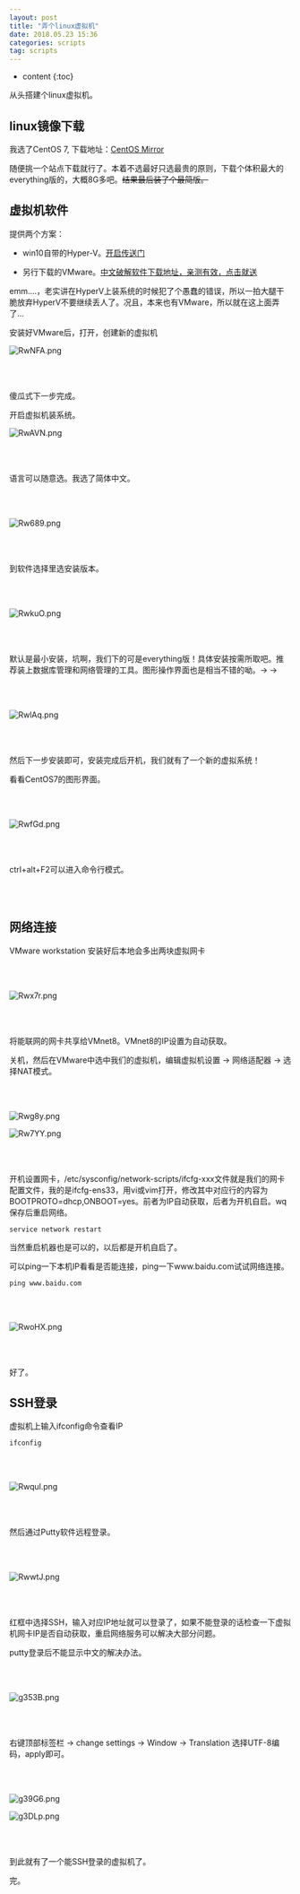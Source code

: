 ```yaml
---
layout: post
title: "弄个linux虚拟机"
date: 2018.05.23 15:36
categories: scripts
tag: scripts
---
```

* content
{:toc}

从头搭建个linux虚拟机。

## linux镜像下载

我选了CentOS 7,
下载地址：[CentOS Mirror](http://isoredirect.centos.org/centos/7/isos/x86_64/CentOS-7-x86_64-Everything-1804.iso)

随便挑一个站点下载就行了。本着不选最好只选最贵的原则，下载个体积最大的everything版的，大概8G多吧。<del>结果最后装了个最简版。</del>

## 虚拟机软件

提供两个方案：

* win10自带的Hyper-V。[开启传送门](https://jingyan.baidu.com/article/f96699bbf2b889894f3c1b6f.html)

* 另行下载的VMware。[中文破解软件下载地址，亲测有效，点击就送](http://tcy.198424.com/vmwareworkstation_12_lite_chs.zip)

emm....，老实讲在HyperV上装系统的时候犯了个愚蠢的错误，所以一拍大腿干脆放弃HyperV不要继续丢人了。况且，本来也有VMware，所以就在这上面弄了...

安装好VMware后，打开，创建新的虚拟机

![RwNFA.png](https://s1.ax2x.com/2018/06/11/RwNFA.png)

<br/><br/>

傻瓜式下一步完成。

开启虚拟机装系统。

![RwAVN.png](https://s1.ax2x.com/2018/06/11/RwAVN.png)

<br/><br/>

语言可以随意选。我选了简体中文。

<br/><br/>

![Rw689.png](https://s1.ax2x.com/2018/06/11/Rw689.png)

<br/><br/>

到软件选择里选安装版本。

<br/><br/>

![RwkuO.png](https://s1.ax2x.com/2018/06/11/RwkuO.png)

<br/><br/>

默认是最小安装，坑啊，我们下的可是everything版！具体安装按需所取吧。推荐装上数据库管理和网络管理的工具。图形操作界面也是相当不错的呦。→ →

<br/><br/>

![RwlAq.png](https://s1.ax2x.com/2018/06/11/RwlAq.png)

<br/><br/>

然后下一步安装即可，安装完成后开机，我们就有了一个新的虚拟系统！

看看CentOS7的图形界面。

<br/><br/>

![RwfGd.png](https://s1.ax2x.com/2018/06/11/RwfGd.png)

<br/><br/>

ctrl+alt+F2可以进入命令行模式。

<br/><br/>

## 网络连接

VMware workstation 安装好后本地会多出两块虚拟网卡

<br/><br/>

![Rwx7r.png](https://s1.ax2x.com/2018/06/11/Rwx7r.png)

<br/><br/>

将能联网的网卡共享给VMnet8。VMnet8的IP设置为自动获取。

关机，然后在VMware中选中我们的虚拟机，编辑虚拟机设置 -> 网络适配器 -> 选择NAT模式。

<br/><br/>

![Rwg8y.png](https://s1.ax2x.com/2018/06/11/Rwg8y.png)

![Rw7YY.png](https://s1.ax2x.com/2018/06/11/Rw7YY.png)

<br/><br/>

开机设置网卡，/etc/sysconfig/network-scripts/ifcfg-xxx文件就是我们的网卡配置文件，我的是ifcfg-ens33，用vi或vim打开，修改其中对应行的内容为BOOTPROTO=dhcp,ONBOOT=yes。前者为IP自动获取，后者为开机自启。wq保存后重启网络。

	service network restart

当然重启机器也是可以的，以后都是开机自启了。

可以ping一下本机IP看看是否能连接，ping一下www.baidu.com试试网络连接。

	ping www.baidu.com

<br/><br/>

![RwoHX.png](https://s1.ax2x.com/2018/06/11/RwoHX.png)

<br/><br/>

好了。

## SSH登录

虚拟机上输入ifconfig命令查看IP

	ifconfig

<br/><br/>

![Rwqul.png](https://s1.ax2x.com/2018/06/11/Rwqul.png)

<br/><br/>

然后通过Putty软件远程登录。

<br/><br/>

![RwwtJ.png](https://s1.ax2x.com/2018/06/11/RwwtJ.png)

<br/><br/>

红框中选择SSH，输入对应IP地址就可以登录了，如果不能登录的话检查一下虚拟机网卡IP是否自动获取，重启网络服务可以解决大部分问题。

putty登录后不能显示中文的解决办法。

<br/><br/>

![g353B.png](https://s1.ax2x.com/2018/06/11/g353B.png)

<br/><br/>

右键顶部标签栏 -> change settings -> Window -> Translation 选择UTF-8编码，apply即可。

<br/><br/>

![g39G6.png](https://s1.ax2x.com/2018/06/11/g39G6.png)


![g3DLp.png](https://s1.ax2x.com/2018/06/11/g3DLp.png)

<br/><br/>



到此就有了一个能SSH登录的虚拟机了。

完。